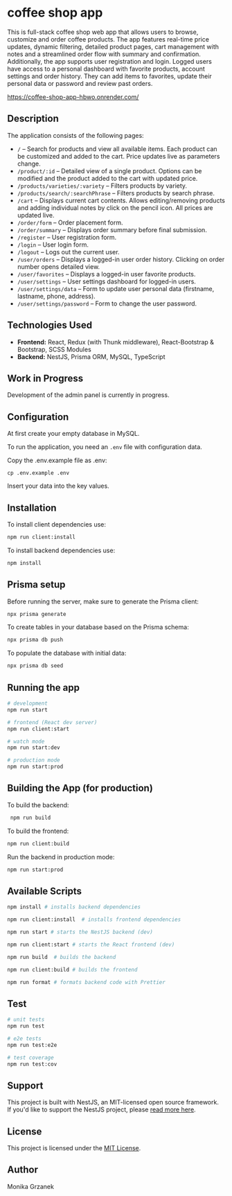 # coffee shop app

This is full-stack coffee shop web app that allows users to browse, customize and order coffee products. The app features real-time price updates, dynamic filtering, detailed product pages, cart management with notes and a streamlined order flow with summary and confirmation.
Additionally, the app supports user registration and login. Logged users have access to a personal dashboard with favorite products, account settings and order history. They can add items to favorites, update their personal data or password and review past orders.

https://coffee-shop-app-hbwo.onrender.com/

## Description

The application consists of the following pages:

- `/` – Search for products and view all available items. Each product can be customized and added to the cart. Price updates live as parameters change.
- `/product/:id` – Detailed view of a single product. Options can be modified and the product added to the cart with updated price.
- `/products/varieties/:variety` – Filters products by variety.
- `/products/search/:searchPhrase` – Filters products by search phrase.
- `/cart` – Displays current cart contents. Allows editing/removing products and adding individual notes by click on the pencil icon. All prices are updated live.
- `/order/form` – Order placement form.
- `/order/summary` – Displays order summary before final submission.
- `/register` – User registration form.
- `/login` – User login form.
- `/logout` – Logs out the current user.
- `/user/orders` – Displays a logged-in user order history. Clicking on order number opens detailed view.
- `/user/favorites` – Displays a logged-in user favorite products.
- `/user/settings` – User settings dashboard for logged-in users.
- `/user/settings/data` – Form to update user personal data (firstname, lastname, phone, address).
- `/user/settings/password` – Form to change the user password.


## Technologies Used

- **Frontend:** React, Redux (with Thunk middleware), React-Bootstrap & Bootstrap, SCSS Modules
- **Backend:** NestJS, Prisma ORM, MySQL, TypeScript

## Work in Progress

Development of the admin panel is currently in progress.

## Configuration

At first create your empty database in MySQL.

To run the application, you need an `.env` file with configuration data.

Copy the .env.example file as .env:

`cp .env.example .env`

Insert your data into the key values.

## Installation

To install client dependencies use:

```bash
npm run client:install
```

To install backend dependencies use:

```bash
npm install
```

## Prisma setup

Before running the server, make sure to generate the Prisma client:

```bash
npx prisma generate
```

To create tables in your database based on the Prisma schema:

```bash
npx prisma db push 
```

To populate the database with initial data:

```bash
npx prisma db seed  
```


## Running the app

```bash
# development
npm run start

# frontend (React dev server)
npm run client:start

# watch mode
npm run start:dev

# production mode
npm run start:prod
```

## Building the App (for production)

To build the backend:

```bash
 npm run build
```

To build the frontend:

```bash
npm run client:build
```

Run the backend in production mode:

```bash
npm run start:prod
```

## Available Scripts

```bash
npm install # installs backend dependencies

npm run client:install  # installs frontend dependencies

npm run start # starts the NestJS backend (dev)

npm run client:start # starts the React frontend (dev)

npm run build  # builds the backend

npm run client:build # builds the frontend

npm run format # formats backend code with Prettier

```
## Test

```bash
# unit tests
npm run test

# e2e tests
npm run test:e2e

# test coverage
npm run test:cov
```

## Support

This project is built with NestJS, an MIT-licensed open source framework.  
If you'd like to support the NestJS project, please [read more here](https://docs.nestjs.com/support).


## License

This project is licensed under the [MIT License](LICENSE).

## Author

Monika Grzanek
